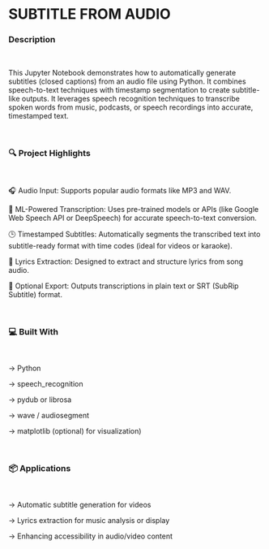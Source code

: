 <h1>SUBTITLE FROM AUDIO</h1>



<H3>Description</H3>

</br>

<p>This Jupyter Notebook demonstrates how to automatically generate subtitles (closed captions) from an audio file using Python. It combines speech-to-text techniques with timestamp segmentation to create subtitle-like outputs. It leverages speech recognition techniques to transcribe spoken words from music, podcasts, or speech recordings into accurate, timestamped text.</p>

</br>



<h3>🔍 Project Highlights</h3>

</br>

<p>
🎧 Audio Input: Supports popular audio formats like MP3 and WAV.
  
🧠 ML-Powered Transcription: Uses pre-trained models or APIs (like Google Web Speech API or DeepSpeech) for accurate speech-to-text conversion.

🕒 Timestamped Subtitles: Automatically segments the transcribed text into subtitle-ready format with time codes (ideal for videos or karaoke).

🎵 Lyrics Extraction: Designed to extract and structure lyrics from song audio.

📁 Optional Export: Outputs transcriptions in plain text or SRT (SubRip Subtitle) format.</p>

</br>



<h3>💻 Built With</h3>

</br>

<p>
-> Python
  
-> speech_recognition

-> pydub or librosa

-> wave / audiosegment

-> matplotlib (optional) for visualization)</p>

</br>



<h3>📦 Applications</h3>

</br>

<p>
-> Automatic subtitle generation for videos
  
-> Lyrics extraction for music analysis or display

-> Enhancing accessibility in audio/video content</p>
